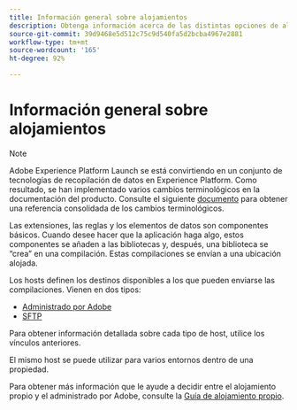 ```yaml
---
title: Información general sobre alojamientos
description: Obtenga información acerca de las distintas opciones de alojamiento disponibles en Adobe Experience Platform.
source-git-commit: 39d9468e5d512c75c9d540fa5d2bcba4967e2881
workflow-type: tm+mt
source-wordcount: '165'
ht-degree: 92%

---
```


# Información general sobre alojamientos

>[!NOTE]
>
>Adobe Experience Platform Launch se está convirtiendo en un conjunto de tecnologías de recopilación de datos en Experience Platform. Como resultado, se han implementado varios cambios terminológicos en la documentación del producto. Consulte el siguiente [documento](../../../term-updates.md) para obtener una referencia consolidada de los cambios terminológicos.

Las extensiones, las reglas y los elementos de datos son componentes básicos. Cuando desee hacer que la aplicación haga algo, estos componentes se añaden a las bibliotecas y, después, una biblioteca se “crea” en una compilación. Estas compilaciones se envían a una ubicación alojada.

Los hosts definen los destinos disponibles a los que pueden enviarse las compilaciones. Vienen en dos tipos:

* [Administrado por Adobe](./managed-by-adobe-host.md)
* [SFTP](./sftp-host.md)

Para obtener información detallada sobre cada tipo de host, utilice los vínculos anteriores.

El mismo host se puede utilizar para varios entornos dentro de una propiedad.

Para obtener más información que le ayude a decidir entre el alojamiento propio y el administrado por Adobe, consulte la [Guía de alojamiento propio](./self-hosting-libraries.md).
